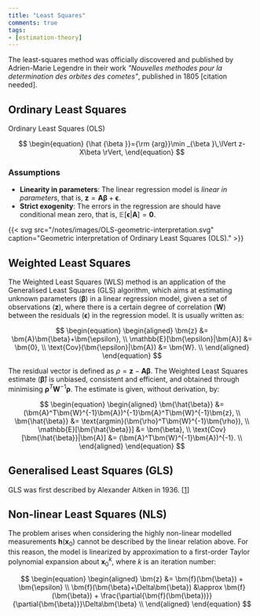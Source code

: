 ```yaml
---
title: "Least Squares"
comments: true
tags:
- [estimation-theory]
---
```


The least-squares method was officially discovered and published by Adrien-Marie
Legendre in their work _"Nouvelles methodes pour la determination des orbites
des cometes"_, published in 1805 \[citation needed\].

## Ordinary Least Squares

Ordinary Least Squares (OLS)

$$
\begin{equation}
    {\hat {\beta }}={\rm {arg}}\min _{\beta }\,\lVert z-X\beta \rVert,
\end{equation}
$$

### Assumptions 

- **Linearity in parameters**: The linear regression model is _linear in
  parameters_, that is, $\bm{z} = \bm{A}\bm{\beta}+\bm{\epsilon}$.
- **Strict exogenity**: The errors in the regression are should have conditional mean
  zero, that is, $\mathbb{E}[\bm{\epsilon}|\bm{A}] = \bm{0}$.

{{< svg src="/notes/images/OLS-geometric-interpretation.svg" caption="Geometric interpretation of Ordinary Least Squares (OLS)." >}}

## Weighted Least Squares

The Weighted Least Squares (WLS) method is an application of the
Generalised Least Squares (GLS) algorithm, which aims at
estimating unknown parameters ($\bm{\beta}$) in a linear regression model, given a
set of observations ($\bm{z}$), where there is a certain degree of correlation
($\bm{W}$) between the residuals ($\bm{\epsilon}$) in the regression model. It
is usually written as:

$$
\begin{equation}
    \begin{aligned}
        \bm{z} &= \bm{A}\bm{\beta}+\bm{\epsilon}, \\
        \mathbb{E}[\bm{\epsilon}|\bm{A}] &= \bm{0}, \\
        \text{Cov}(\bm{\epsilon}|\bm{A}) &= \bm{W}. \\
    \end{aligned}
\end{equation}
$$

The residual vector is defined as $\rho=\bm{z}-\bm{A}\bm{\beta}$. The Weighted
Least Squares estimate ($\bm{\hat{\beta}}$) is unbiased, consistent and
efficient, and obtained through minimising $\bm{\rho}^T\bm{W}^{-1}\bm{\rho}$. The
estimate is given, without derivation, by:

$$
\begin{equation}
    \begin{aligned}
        \bm{\hat{\beta}} &= (\bm{A}^T\bm{W}^{-1}\bm{A})^{-1}\bm{A}^T\bm{W}^{-1}\bm{z}, \\
        \bm{\hat{\beta}} &= \text{argmin}(\bm{\rho}^T\bm{W}^{-1}\bm{\rho}), \\
        \mathbb{E}[\bm{\hat{\beta}}] &= \bm{\beta}, \\
        \text{Cov}[\bm{\hat{\beta}}|\bm{A}] &= (\bm{A}^T\bm{W}^{-1}\bm{A})^{-1}. \\
    \end{aligned}
\end{equation}
$$

## Generalised Least Squares (GLS)

GLS was first described by Alexander Aitken in 1936. \[[1](https://en.wikipedia.org/wiki/Generalized_least_squares#cite_note-1)\]

## Non-linear Least Squares (NLS)

The problem arises when considering the highly non-linear modelled measurements
$\bm{h}(\bm{x}_0)$ cannot be described by the linear relation above. For this
reason, the model is linearized by approximation to a first-order Taylor
polynomial expansion about $\bm{x}_0^k$, where $k$ is an iteration number:

$$
\begin{equation}
    \begin{aligned}
        \bm{z}                              &=        \bm{f}(\bm{\beta}) + \bm{\epsilon}                                                              \\
        \bm{f}(\bm{\beta}+\Delta\bm{\beta}) &\approx  \bm{f}(\bm{\beta}) + \frac{\partial{\bm{f}(\bm{\beta})}}{\partial{\bm{\beta}}}\Delta\bm{\beta}  \\
    \end{aligned}
\end{equation}
$$
